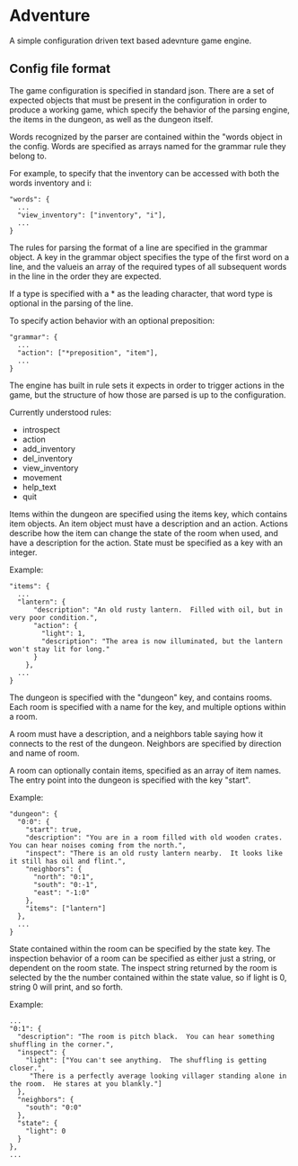 Adventure
=========

A simple configuration driven text based adevnture game engine.

Config file format
------------------

The game configuration is specified in standard json.  There are a set of expected objects that must be present in the
configuration in order to produce a working game, which specify the behavior of the parsing engine, the items in the
dungeon, as well as the dungeon itself.

Words recognized by the parser are contained within the "words object in the config.  Words are specified as arrays named
for the grammar rule they belong to.  

For example, to specify that the inventory can be accessed with both the words inventory and i:

```
"words": {
  ...
  "view_inventory": ["inventory", "i"],
  ...
}
```

The rules for parsing the format of a line are specified in the grammar object.  A key in the grammar object specifies
the type of the first word on a line, and the valueis an array of the required types of all subsequent words in the
line in the order they are expected.

If a type is specified with a * as the leading character, that word type is optional in the parsing of the line.

To specify action behavior with an optional preposition:
```
"grammar": {
  ...
  "action": ["*preposition", "item"],
  ...
}
```

The engine has built in rule sets it expects in order to trigger actions in the game, but the structure of how
those are parsed is up to the configuration.

Currently understood rules:
* introspect
* action
* add_inventory
* del_inventory
* view_inventory
* movement
* help_text
* quit

Items within the dungeon are specified using the items key, which contains item objects.  An item object must have a
description and an action.  Actions describe how the item can change the state of the room when used, and have a
description for the action.  State must be specified as a key with an integer.

Example:
```
"items": {
  ...
  "lantern": {
      "description": "An old rusty lantern.  Filled with oil, but in very poor condition.",
      "action": {
        "light": 1,
        "description": "The area is now illuminated, but the lantern won't stay lit for long."
      }
    },
  ...
}
```

The dungeon is specified with the "dungeon" key, and contains rooms.  Each room is specified with a name for the key, and multiple options within a room.  

A room must have a description, and a neighbors table saying how it connects to the rest of the dungeon.  Neighbors are specified by direction and name of room.

A room can optionally contain items, specified as an array of item names.  The entry point into the dungeon is specified with the key "start".

Example:
```
"dungeon": {
  "0:0": {
    "start": true,
    "description": "You are in a room filled with old wooden crates.  You can hear noises coming from the north.",
    "inspect": "There is an old rusty lantern nearby.  It looks like it still has oil and flint.",
    "neighbors": {
      "north": "0:1",
      "south": "0:-1",
      "east": "-1:0"
    },
    "items": ["lantern"]
  },
  ...
}
```

State contained within the room can be specified by the state key.  The inspection behavior of a room can be specified as either just a string, or dependent on the room state.  The inspect string returned by the room is selected by the the number contained within the state value, so if light is 0, string 0 will print, and so forth.

Example:
```
...
"0:1": {
  "description": "The room is pitch black.  You can hear something shuffling in the corner.",
  "inspect": {
    "light": ["You can't see anything.  The shuffling is getting closer.",
     "There is a perfectly average looking villager standing alone in the room.  He stares at you blankly."]
  },
  "neighbors": {
    "south": "0:0"
  },
  "state": {
    "light": 0
  }
},
...
```
